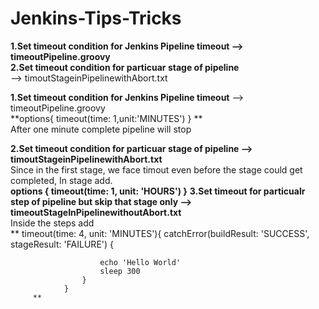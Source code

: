 # Jenkins-Tips-Tricks</br> <B>
1.Set timeout condition for Jenkins Pipeline timeout --> timeoutPipeline.groovy</br>
2.Set timeout condition for particuar stage of pipeline</br></B> --> timoutStageinPipelinewithAbort.txt</br>

<B>1.Set timeout condition for Jenkins Pipeline timeout</B> --> timeoutPipeline.groovy</br>
    **options{ 
        timeout(time: 1,unit:'MINUTES')
    }
**</br>
After one minute complete pipeline will stop

<B>2.Set timeout condition for particuar stage of pipeline --> timoutStageinPipelinewithAbort.txt</br></B>
Since in the first stage, we face timout even before the stage could get completed, In stage add.  
**options {
                timeout(time: 1, unit: 'HOURS')
            }**
<B>3.Set timeout for particualr step of pipeline but skip that stage only --> timeoutStageInPipelinewithoutAbort.txt</br></B>
Inside the steps add</br>
**       timeout(time: 4, unit: 'MINUTES'){
                    catchError(buildResult: 'SUCCESS', stageResult: 'FAILURE') {
                        
                    
                
                        echo 'Hello World'
                        sleep 300
                    }    
                }
         **
